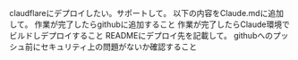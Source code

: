 claudflareにデプロイしたい。サポートして。
以下の内容をClaude.mdに追加して。
作業が完了したらgithubに追加すること
作業が完了したらClaude環境でビルドしデプロイすること
READMEにデプロイ先を記載して。
githubへのプッシュ前にセキュリティ上の問題がないか確認すること

